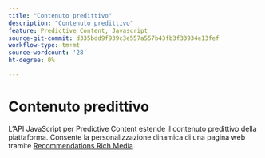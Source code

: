 ```yaml
---
title: "Contenuto predittivo"
description: "Contenuto predittivo"
feature: Predictive Content, Javascript
source-git-commit: d335bdd9f939c3e557a557b43fb3f33934e13fef
workflow-type: tm+mt
source-wordcount: '28'
ht-degree: 0%

---
```



# Contenuto predittivo

L’API JavaScript per Predictive Content estende il contenuto predittivo della piattaforma. Consente la personalizzazione dinamica di una pagina web tramite [Recommendations Rich Media](rich-media-recommendation.md).
